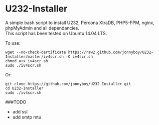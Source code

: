 U232-Installer
==============

A simple bash script to install U232, Percona XtraDB, PHP5-FPM, nginx, phpMyAdmin and all dependancies.  
This script has been tested on Ubuntu 14.04 LTS.

To use:

```
wget --no-check-certificate https://raw2.github.com/jonnyboy/U232-Installer/master/iv4scr.sh -O iv4scr.sh
chmod a+x iv4scr.sh
sudo ./iv4scr.sh
```
Or:

```
git clone https://github.com/jonnyboy/U232-Installer.git
cd U232-Installer
sudo ./iv4scr.sh
```

###TODO  
* add ssl
* add smtp mtu
